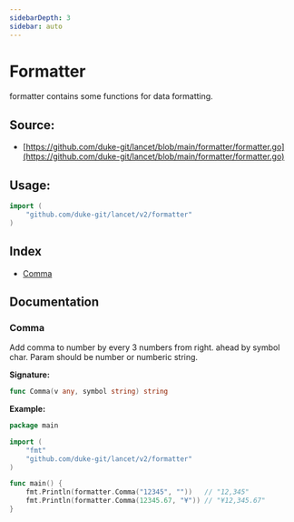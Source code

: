 ```yaml
---
sidebarDepth: 3
sidebar: auto
---
```


# Formatter

formatter contains some functions for data formatting.

<div STYLE="page-break-after: always;"></div>

## Source:

- [https://github.com/duke-git/lancet/blob/main/formatter/formatter.go](https://github.com/duke-git/lancet/blob/main/formatter/formatter.go)

<div STYLE="page-break-after: always;"></div>

## Usage:

```go
import (
    "github.com/duke-git/lancet/v2/formatter"
)
```

<div STYLE="page-break-after: always;"></div>

## Index

- [Comma](#Comma)

<div STYLE="page-break-after: always;"></div>

## Documentation

### Comma

<p>Add comma to number by every 3 numbers from right. ahead by symbol char.
Param should be number or numberic string.</p>

<b>Signature:</b>

```go
func Comma(v any, symbol string) string
```

<b>Example:</b>

```go
package main

import (
    "fmt"
    "github.com/duke-git/lancet/v2/formatter"
)

func main() {
    fmt.Println(formatter.Comma("12345", ""))   // "12,345"
    fmt.Println(formatter.Comma(12345.67, "¥")) // "¥12,345.67"
}
```
